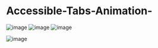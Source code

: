 # Accessible-Tabs-Animation-


![image](https://github.com/kunal7216/Accessible-Tabs-Animation-/assets/112888767/aaa3d0c2-e184-42a5-860d-261fd627cde3)
![image](https://github.com/kunal7216/Accessible-Tabs-Animation-/assets/112888767/176ab7f9-207c-49e8-bd32-3e9cb1b0757c)
![image](https://github.com/kunal7216/Accessible-Tabs-Animation-/assets/112888767/d2ac40eb-b88a-4f2a-9eff-0cf5a58e5606)

![image](https://github.com/kunal7216/Accessible-Tabs-Animation-/assets/112888767/74a818ee-cb3c-4626-8b1c-4c46b2b58dcc)
